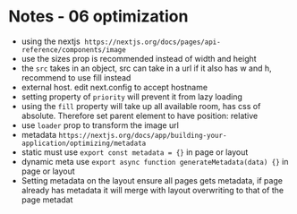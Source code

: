 # Notes - 06 optimization

- using the nextjs <Image /> `https://nextjs.org/docs/pages/api-reference/components/image`
- use the sizes prop is recommended instead of width and height
- the `src` takes in an object, src can take in a url if it also has w and h, recommend to use fill instead
- external host. edit next.config to accept hostname
- setting property of `priority` will prevent it from lazy loading
- using the `fill` property will take up all available room, has css of absolute. Therefore set parent element to have position: relative
- use `loader` prop to transform the image url
- metadata `https://nextjs.org/docs/app/building-your-application/optimizing/metadata`
- static must use `export const metadata = {}` in page or layout
- dynamic meta use `export async function generateMetadata(data) {}` in page or layout
- Setting metadata on the layout ensure all pages gets metadata, if page already has metadata it will merge with layout overwriting to that of the page metadat